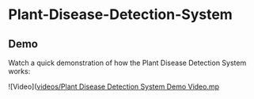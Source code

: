 # Plant-Disease-Detection-System

## Demo
Watch a quick demonstration of how the Plant Disease Detection System works:

![Video]([videos/Plant Disease Detection System Demo Video.mp](https://github.com/pratikdeoke/Plant-Disease-Detection-System/tree/main/videos)

